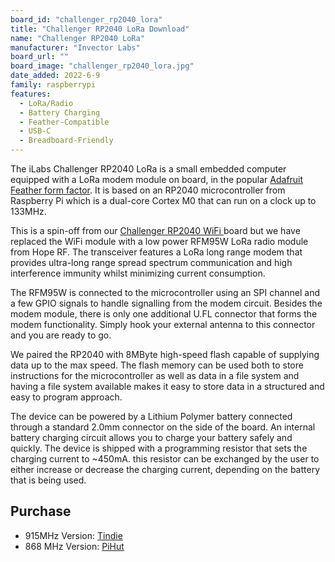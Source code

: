 ```yaml
---
board_id: "challenger_rp2040_lora"
title: "Challenger RP2040 LoRa Download"
name: "Challenger RP2040 LoRa"
manufacturer: "Invector Labs"
board_url: ""
board_image: "challenger_rp2040_lora.jpg"
date_added: 2022-6-9
family: raspberrypi
features:
  - LoRa/Radio
  - Battery Charging
  - Feather-Compatible
  - USB-C
  - Breadboard-Friendly
---
```


The iLabs Challenger RP2040 LoRa is a small embedded computer equipped with a LoRa modem module on board, in the popular [Adafruit Feather form factor](https://www.adafruit.com/?q=feather). It is based on an RP2040 microcontroller from Raspberry Pi which is a dual-core Cortex M0 that can run on a clock up to 133MHz.

This is a spin-off from our [Challenger RP2040 WiFi ](/board/challenger_rp2040_wifi/) board but we have replaced the WiFi module with a low power RFM95W LoRa radio module from Hope RF. The transceiver features a LoRa long range modem that provides ultra-long range spread spectrum communication and high interference immunity whilst minimizing current consumption.

The RFM95W is connected to the microcontroller using an SPI channel and a few GPIO signals to handle signalling from the modem circuit. Besides the modem module, there is only one additional U.FL connector that forms the modem functionality. Simply hook your external antenna to this connector and you are ready to go.

We paired the RP2040 with 8MByte high-speed flash capable of supplying data up to the max speed. The flash memory can be used both to store instructions for the microcontroller as well as data in a file system and having a file system available makes it easy to store data in a structured and easy to program approach.

The device can be powered by a Lithium Polymer battery connected through a standard 2.0mm connector on the side of the board. An internal battery charging circuit allows you to charge your battery safely and quickly. The device is shipped with a programming resistor that sets the charging current to ~450mA. this resistor can be exchanged by the user to either increase or decrease the charging current, depending on the battery that is being used.

## Purchase
* 915MHz Version: [Tindie](https://www.tindie.com/products/invector/challenger-rp2040-lora-915mhz/)
* 868 MHz Version: [PiHut](https://thepihut.com/products/challenger-rp2040-lora-868mhz)
